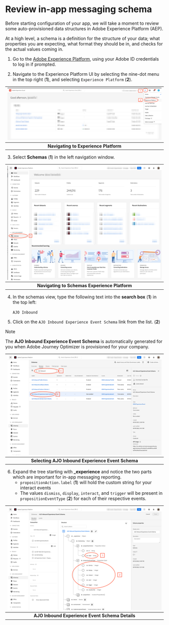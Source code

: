 # Review in-app messaging schema

Before starting configuration of your app, we will take a moment to review some auto-provisioned data structures in Adobe Experience Platform (AEP). 
 
At a high level, a schema is a definition for the structure of your data; what properties you are expecting, what format they should be in, and checks for the actual values coming in.  

1. Go to the [Adobe Experience Platform](https://experience.adobe.com/#/platform), using your Adobe ID credentials to log in if prompted.

2. Navigate to the Experience Platform UI by selecting the nine-dot menu in the top right (**1**), and selecting `Experience Platform` (**2**).

| ![Navigating to Experience Platform](assets/aep-nav.png?raw=true) |
| :---: |
| **Navigating to Experience Platform** |

3. Select **Schemas** (**1**) in the left navigation window.

| ![Navigating to Schemas in Experience Platform](assets/aep-schemas.png?raw=true) |
| :---: |
| **Navigating to Schemas Experience Platform** |

4. In the schemas view, type the following text into the **search box** (**1**) in the top left: 

    `AJO Inbound`

5. Click on the `AJO Inbound Experience Event Schema` link from the list. (**2**)

> [!NOTE]
> The **AJO Inbound Experience Event Schema** is automatically generated for you when Adobe Journey Optimizer is provisioned for your company.

| ![Selecting AJO Inbound Experience Event Schema](assets/aep-schema-select.png?raw=true) |
| :---: |
| **Selecting AJO Inbound Experience Event Schema** |

6. Expand the tree starting with **_experience** and notice the two parts which are important for in-app messaging reporting. 
    - `propositionAction.label` (**1**) will hold the custom string for your interact events
    - The values `dismiss`, `display`, `interact`, and `trigger` will be present in `propositionEventType` (**2**) for each of their respective events.

| ![AJO Inbound Experience Event Schema Details](assets/aep-schema-details.png?raw=true) |
| :---: |
| **AJO Inbound Experience Event Schema Details** |
